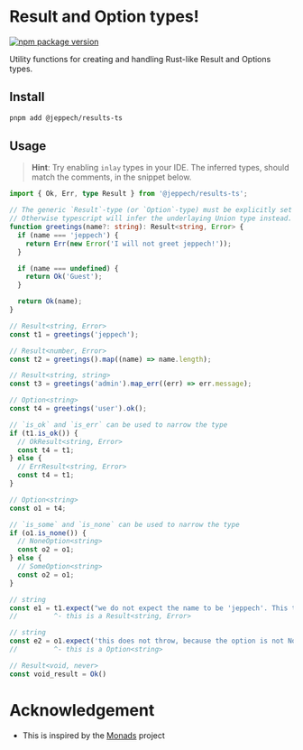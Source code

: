 # Result and Option types!
[![npm package version](https://img.shields.io/npm/v/@jeppech/results-ts)](https://npmjs.com/package/@jeppech/results-ts)

Utility functions for creating and handling Rust-like Result and Options types.

## Install
```sh
pnpm add @jeppech/results-ts
```
## Usage

> __Hint__:
Try enabling `inlay` types in your IDE. The inferred types, should match the comments, in the snippet below.

```ts
import { Ok, Err, type Result } from '@jeppech/results-ts';

// The generic `Result`-type (or `Option`-type) must be explicitly set on function signatures.
// Otherwise typescript will infer the underlaying Union type instead.
function greetings(name?: string): Result<string, Error> {
  if (name === 'jeppech') {
    return Err(new Error('I will not greet jeppech!'));
  }

  if (name === undefined) {
    return Ok('Guest');
  }

  return Ok(name);
}

// Result<string, Error>
const t1 = greetings('jeppech');

// Result<number, Error>
const t2 = greetings().map((name) => name.length);

// Result<string, string>
const t3 = greetings('admin').map_err((err) => err.message);

// Option<string>
const t4 = greetings('user').ok();

// `is_ok` and `is_err` can be used to narrow the type
if (t1.is_ok()) {
  // OkResult<string, Error>
  const t4 = t1;
} else {
  // ErrResult<string, Error>
  const t4 = t1;
}

// Option<string>
const o1 = t4;

// `is_some` and `is_none` can be used to narrow the type
if (o1.is_none()) {
  // NoneOption<string>
  const o2 = o1;
} else {
  // SomeOption<string>
  const o2 = o1;
}

// string
const e1 = t1.expect("we do not expect the name to be 'jeppech'. This throws!");
//         ^- this is a Result<string, Error>

// string
const e2 = o1.expect('this does not throw, because the option is not None.');
//         ^- this is a Option<string>

// Result<void, never>
const void_result = Ok()

```

# Acknowledgement

- This is inspired by the [Monads](https://github.com/sniptt-official/monads) project
